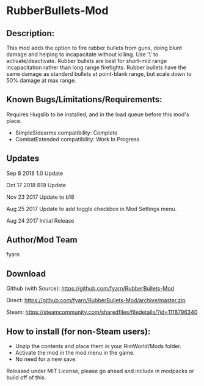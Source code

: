 # RubberBullets-Mod
## Description:
This mod adds the option to fire rubber bullets from guns, doing blunt damage and helping to incapacitate without killing. Use '\\' to activate/deactivate. Rubber bullets are best for short-mid range incapacitation rather than long range firefights. Rubber bullets have the same damage as standard bullets at point-blank range, but scale down to 50% damage at max range.

## Known Bugs/Limitations/Requirements:
Requires Hugslib to be installed, and in the load queue before this mod's place.


- SimpleSidearms compatibility: Complete
- CombatExtended compatibility: Work In Progress

## Updates
Sep 8 2018
1.0 Update

Oct 17 2018
B19 Update

Nov 23 2017
Update to b18

Aug 25 2017
Update to add toggle checkbox in Mod Settings menu.

Aug 24 2017
Initial Release

## Author/Mod Team
fyarn

## Download
Github (with Source): https://github.com/fyarn/RubberBullets-Mod

Direct: https://github.com/fyarn/RubberBullets-Mod/archive/master.zip

Steam: https://steamcommunity.com/sharedfiles/filedetails/?id=1118796340

## How to install (for non-Steam users):
- Unzip the contents and place them in your RimWorld/Mods folder.
- Activate the mod in the mod menu in the game.
- No need for a new save.

Released under MIT License, please go ahead and include in modpacks or build off of this.
